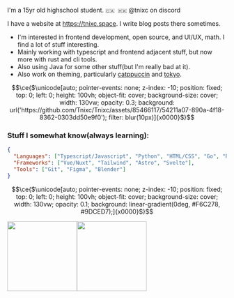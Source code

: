 I'm a 15yr old highschool student.  `🇨🇦 🇭🇰`  @tnixc on discord

I have a website at https://tnixc.space. I write blog posts there sometimes.

- I'm interested in frontend development, open source, and UI/UX, math. I find a lot of stuff interesting.
- Mainly working with typescript and frontend adjacent stuff, but now more with rust and cli tools.
- Also using Java for some other stuff(but I'm really bad at it).
- Also work on theming, particularly [catppuccin](https://github.com/catppuccin/catppuccin) and [tokyo](https://github.com/tnixc/tokyo).
```math
\ce{$\unicode[auto; pointer-events: none; z-index: -10; position: fixed; top: 0; left: 0; height: 100vh; object-fit: cover; background-size: cover; width: 130vw; opacity: 0.3; background: url('https://github.com/Tnixc/Tnixc/assets/85466117/54211a07-890a-4f18-8362-0303dd50e9f0'); filter: blur(10px)]{x0000}$}
```
### Stuff I somewhat know(always learning):
```Json
{
  "Languages": ["Typescript/Javascript", "Python", "HTML/CSS", "Go", "Rust"],
  "Frameworks": ["Vue/Nuxt", "Tailwind", "Astro", "Svelte"],
  "Tools": ["Git", "Figma", "Blender"]
}
```
```math
\ce{$\unicode[auto; pointer-events: none; z-index: -10; position: fixed; top: 0; left: 0; height: 100vh; object-fit: cover; background-size: cover; width: 130vw; opacity: 0.1; background: linear-gradient(0deg, #F6C278, #9DCED7);]{x0000}$}
```
<img src="https://github-readme-stats.vercel.app/api/top-langs/?username=Tnixc&theme=tokyonight&show_icons=true&hide_border=true&layout=compact" height="160" /><img src="https://github-readme-stats.vercel.app/api?username=Tnixc&show_icons=true&hide=contribs&theme=tokyonight&hide_border=true&text_bold=false" height="160" />
